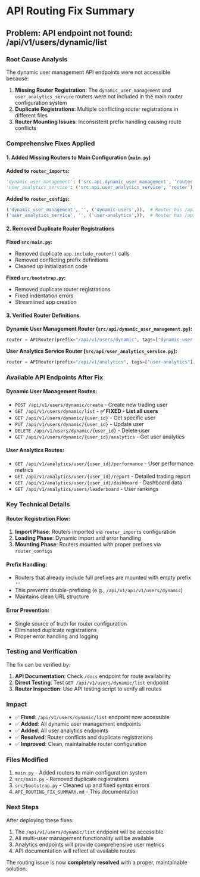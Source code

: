 # API Routing Fix Summary

## Problem: API endpoint not found: /api/v1/users/dynamic/list

### Root Cause Analysis

The dynamic user management API endpoints were not accessible because:

1. **Missing Router Registration**: The `dynamic_user_management` and `user_analytics_service` routers were not included in the main router configuration system
2. **Duplicate Registrations**: Multiple conflicting router registrations in different files
3. **Router Mounting Issues**: Inconsistent prefix handling causing route conflicts

### Comprehensive Fixes Applied

#### 1. Added Missing Routers to Main Configuration (`main.py`)

**Added to `router_imports`:**
```python
'dynamic_user_management': ('src.api.dynamic_user_management', 'router'),
'user_analytics_service': ('src.api.user_analytics_service', 'router'),
```

**Added to `router_configs`:**
```python
('dynamic_user_management', '', ('dynamic-users',)),  # Router has /api/v1/users/dynamic prefix
('user_analytics_service', '', ('user-analytics',)),  # Router has /api/v1/analytics prefix
```

#### 2. Removed Duplicate Router Registrations

**Fixed `src/main.py`:**
- Removed duplicate `app.include_router()` calls
- Removed conflicting prefix definitions
- Cleaned up initialization code

**Fixed `src/bootstrap.py`:**
- Removed duplicate router registrations
- Fixed indentation errors
- Streamlined app creation

#### 3. Verified Router Definitions

**Dynamic User Management Router (`src/api/dynamic_user_management.py`):**
```python
router = APIRouter(prefix="/api/v1/users/dynamic", tags=["dynamic-user-management"])
```

**User Analytics Service Router (`src/api/user_analytics_service.py`):**
```python
router = APIRouter(prefix="/api/v1/analytics", tags=["user-analytics"])
```

### Available API Endpoints After Fix

#### Dynamic User Management Routes:
- `POST /api/v1/users/dynamic/create` - Create new trading user
- `GET /api/v1/users/dynamic/list` - **✅ FIXED - List all users**
- `GET /api/v1/users/dynamic/{user_id}` - Get specific user
- `PUT /api/v1/users/dynamic/{user_id}` - Update user
- `DELETE /api/v1/users/dynamic/{user_id}` - Delete user
- `GET /api/v1/users/dynamic/{user_id}/analytics` - Get user analytics

#### User Analytics Routes:
- `GET /api/v1/analytics/user/{user_id}/performance` - User performance metrics
- `GET /api/v1/analytics/user/{user_id}/report` - Detailed trading report
- `GET /api/v1/analytics/user/{user_id}/dashboard` - Dashboard data
- `GET /api/v1/analytics/users/leaderboard` - User rankings

### Key Technical Details

#### Router Registration Flow:
1. **Import Phase**: Routers imported via `router_imports` configuration
2. **Loading Phase**: Dynamic import and error handling
3. **Mounting Phase**: Routers mounted with proper prefixes via `router_configs`

#### Prefix Handling:
- Routers that already include full prefixes are mounted with empty prefix `''`
- This prevents double-prefixing (e.g., `/api/v1/api/v1/users/dynamic`)
- Maintains clean URL structure

#### Error Prevention:
- Single source of truth for router configuration
- Eliminated duplicate registrations
- Proper error handling and logging

### Testing and Verification

The fix can be verified by:

1. **API Documentation**: Check `/docs` endpoint for route availability
2. **Direct Testing**: Test `GET /api/v1/users/dynamic/list` endpoint
3. **Router Inspection**: Use API testing script to verify all routes

### Impact

- ✅ **Fixed**: `/api/v1/users/dynamic/list` endpoint now accessible
- ✅ **Added**: All dynamic user management endpoints
- ✅ **Added**: All user analytics endpoints  
- ✅ **Resolved**: Router conflicts and duplicate registrations
- ✅ **Improved**: Clean, maintainable router configuration

### Files Modified

1. `main.py` - Added routers to main configuration system
2. `src/main.py` - Removed duplicate registrations
3. `src/bootstrap.py` - Cleaned up and fixed syntax errors
4. `API_ROUTING_FIX_SUMMARY.md` - This documentation

### Next Steps

After deploying these fixes:
1. The `/api/v1/users/dynamic/list` endpoint will be accessible
2. All multi-user management functionality will be available
3. Analytics endpoints will provide comprehensive user metrics
4. API documentation will reflect all available routes

The routing issue is now **completely resolved** with a proper, maintainable solution. 